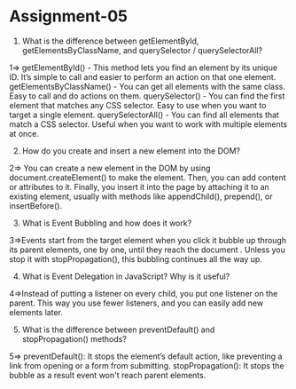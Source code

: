 # Assignment-05

1. What is the difference between getElementById, getElementsByClassName, and querySelector / querySelectorAll?

1=> getElementById() - This method lets you find an element by its unique ID. It’s simple to call and easier to perform an action on that one element.
getElementsByClassName() - You can get all elements with the same class. Easy to call and do actions on them.
querySelector() - You can find the first element that matches any CSS selector. Easy to use when you want to target a single element.
querySelectorAll() - You can find all elements that match a CSS selector. Useful when you want to work with multiple elements at once.

2. How do you create and insert a new element into the DOM?

2=> You can create a new element in the DOM by using document.createElement() to make the element. Then, you can add content or attributes to it. Finally, you insert it into the page by attaching it to an existing element, usually with methods like appendChild(), prepend(), or insertBefore().

3. What is Event Bubbling and how does it work?

3=>Events start from the target element when you click it bubble up through its parent elements, one by one, until they reach the document . Unless you stop it with stopPropagation(), this bubbling continues all the way up.

4. What is Event Delegation in JavaScript? Why is it useful?

4=>Instead of putting a listener on every child, you put one listener on the parent. This way you use fewer listeners, and you can easily add new elements later.

5. What is the difference between preventDefault() and stopPropagation() methods?

5=> preventDefault(): It stops the element’s default action, like preventing a link from opening or a form from submitting.
stopPropagation(): It stops the bubble as a result event won't reach parent elements.
